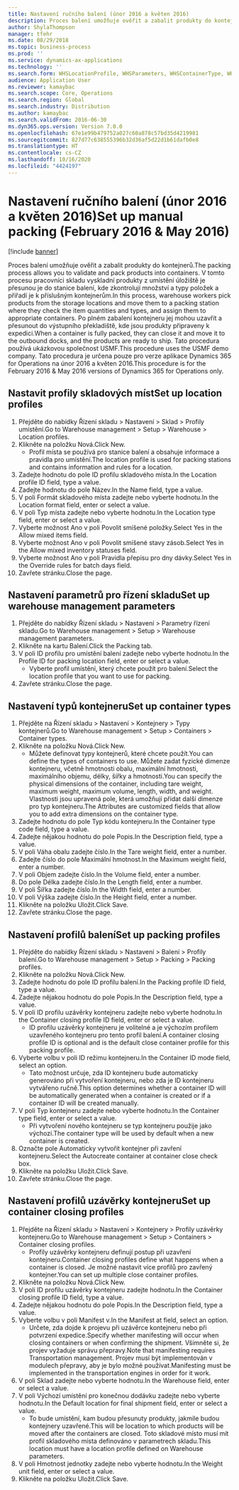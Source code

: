 ```yaml
---
title: Nastavení ručního balení (únor 2016 a květen 2016)
description: Proces balení umožňuje ověřit a zabalit produkty do kontejnerů.
author: ShylaThompson
manager: tfehr
ms.date: 08/29/2018
ms.topic: business-process
ms.prod: ''
ms.service: dynamics-ax-applications
ms.technology: ''
ms.search.form: WHSLocationProfile, WHSParameters, WHSContainerType, WHSPackProfile, WHSCloseContainerProfile, InventLocationIdLookup, UnitOfMeasureLookup
audience: Application User
ms.reviewer: kamaybac
ms.search.scope: Core, Operations
ms.search.region: Global
ms.search.industry: Distribution
ms.author: kamaybac
ms.search.validFrom: 2016-06-30
ms.dyn365.ops.version: Version 7.0.0
ms.openlocfilehash: 67e1e99b479752a027c60a878c57bd35d4219981
ms.sourcegitcommit: 827d77c638555396b32d36af5d22d1b61dafb0e8
ms.translationtype: HT
ms.contentlocale: cs-CZ
ms.lasthandoff: 10/16/2020
ms.locfileid: "4424197"
---
```

# <a name="set-up-manual-packing-february-2016--may-2016"></a><span data-ttu-id="a6428-103">Nastavení ručního balení (únor 2016 a květen 2016)</span><span class="sxs-lookup"><span data-stu-id="a6428-103">Set up manual packing (February 2016 & May 2016)</span></span>

[!include [banner](../../includes/banner.md)]

<span data-ttu-id="a6428-104">Proces balení umožňuje ověřit a zabalit produkty do kontejnerů.</span><span class="sxs-lookup"><span data-stu-id="a6428-104">The packing process allows you to validate and pack products into containers.</span></span> <span data-ttu-id="a6428-105">V tomto procesu pracovníci skladu vyskladní produkty z umístění úložiště je přesunou je do stanice balení, kde zkontrolují množství a typy položek a přiřadí je k příslušným kontejnerům.</span><span class="sxs-lookup"><span data-stu-id="a6428-105">In this process, warehouse workers pick products from the storage locations and move them to a packing station where they check the item quantities and types, and assign them to appropriate containers.</span></span> <span data-ttu-id="a6428-106">Po plném zabalení kontejneru jej mohou uzavřít a přesunout do výstupního překladiště, kde jsou produkty připraveny k expedici.</span><span class="sxs-lookup"><span data-stu-id="a6428-106">When a container is fully packed, they can close it and move it to the outbound docks, and the products are ready to ship.</span></span> <span data-ttu-id="a6428-107">Tato procedura používá ukázkovou společnost USMF.</span><span class="sxs-lookup"><span data-stu-id="a6428-107">This procedure uses the USMF demo company.</span></span> <span data-ttu-id="a6428-108">Tato procedura je určena pouze pro verze aplikace Dynamics 365 for Operations na únor 2016 a květen 2016.</span><span class="sxs-lookup"><span data-stu-id="a6428-108">This procedure is for the February 2016 & May 2016 versions of Dynamics 365 for Operations only.</span></span>


## <a name="set-up-location-profiles"></a><span data-ttu-id="a6428-109">Nastavit profily skladových míst</span><span class="sxs-lookup"><span data-stu-id="a6428-109">Set up location profiles</span></span>
1. <span data-ttu-id="a6428-110">Přejděte do nabídky Řízení skladu > Nastavení > Sklad > Profily umístění.</span><span class="sxs-lookup"><span data-stu-id="a6428-110">Go to Warehouse management > Setup > Warehouse > Location profiles.</span></span>
2. <span data-ttu-id="a6428-111">Klikněte na položku Nová.</span><span class="sxs-lookup"><span data-stu-id="a6428-111">Click New.</span></span>
    * <span data-ttu-id="a6428-112">Profil místa se používá pro stanice balení a obsahuje informace a pravidla pro umístění.</span><span class="sxs-lookup"><span data-stu-id="a6428-112">The location profile is used for packing stations and contains information and rules for a location.</span></span>  
3. <span data-ttu-id="a6428-113">Zadejte hodnotu do pole ID profilu skladového místa.</span><span class="sxs-lookup"><span data-stu-id="a6428-113">In the Location profile ID field, type a value.</span></span>
4. <span data-ttu-id="a6428-114">Zadejte hodnotu do pole Název.</span><span class="sxs-lookup"><span data-stu-id="a6428-114">In the Name field, type a value.</span></span>
5. <span data-ttu-id="a6428-115">V poli Formát skladového místa zadejte nebo vyberte hodnotu.</span><span class="sxs-lookup"><span data-stu-id="a6428-115">In the Location format field, enter or select a value.</span></span>
6. <span data-ttu-id="a6428-116">V poli Typ místa zadejte nebo vyberte hodnotu.</span><span class="sxs-lookup"><span data-stu-id="a6428-116">In the Location type field, enter or select a value.</span></span>
7. <span data-ttu-id="a6428-117">Vyberte možnost Ano v poli Povolit smíšené položky.</span><span class="sxs-lookup"><span data-stu-id="a6428-117">Select Yes in the Allow mixed items field.</span></span>
8. <span data-ttu-id="a6428-118">Vyberte možnost Ano v poli Povolit smíšené stavy zásob.</span><span class="sxs-lookup"><span data-stu-id="a6428-118">Select Yes in the Allow mixed  inventory statuses field.</span></span>
9. <span data-ttu-id="a6428-119">Vyberte možnost Ano v poli Pravidla přepisu pro dny dávky.</span><span class="sxs-lookup"><span data-stu-id="a6428-119">Select Yes in the Override rules for batch days field.</span></span>
10. <span data-ttu-id="a6428-120">Zavřete stránku.</span><span class="sxs-lookup"><span data-stu-id="a6428-120">Close the page.</span></span>

## <a name="set-up-warehouse-management-parameters"></a><span data-ttu-id="a6428-121">Nastavení parametrů pro řízení skladu</span><span class="sxs-lookup"><span data-stu-id="a6428-121">Set up warehouse management parameters</span></span> 
1. <span data-ttu-id="a6428-122">Přejděte do nabídky Řízení skladu > Nastavení > Parametry řízení skladu.</span><span class="sxs-lookup"><span data-stu-id="a6428-122">Go to Warehouse management > Setup > Warehouse management parameters.</span></span>
2. <span data-ttu-id="a6428-123">Klikněte na kartu Balení.</span><span class="sxs-lookup"><span data-stu-id="a6428-123">Click the Packing tab.</span></span>
3. <span data-ttu-id="a6428-124">V poli ID profilu pro umístění balení zadejte nebo vyberte hodnotu.</span><span class="sxs-lookup"><span data-stu-id="a6428-124">In the Profile ID for packing location field, enter or select a value.</span></span>
    * <span data-ttu-id="a6428-125">Vyberte profil umístění, který chcete použít pro balení.</span><span class="sxs-lookup"><span data-stu-id="a6428-125">Select the location profile that you want to use for packing.</span></span>  
4. <span data-ttu-id="a6428-126">Zavřete stránku.</span><span class="sxs-lookup"><span data-stu-id="a6428-126">Close the page.</span></span>

## <a name="set-up-container-types"></a><span data-ttu-id="a6428-127">Nastavení typů kontejneru</span><span class="sxs-lookup"><span data-stu-id="a6428-127">Set up container types</span></span>
1. <span data-ttu-id="a6428-128">Přejděte na Řízení skladu > Nastavení > Kontejnery > Typy kontejnerů.</span><span class="sxs-lookup"><span data-stu-id="a6428-128">Go to Warehouse management > Setup > Containers > Container types.</span></span>
2. <span data-ttu-id="a6428-129">Klikněte na položku Nová.</span><span class="sxs-lookup"><span data-stu-id="a6428-129">Click New.</span></span>
    * <span data-ttu-id="a6428-130">Můžete definovat typy kontejnerů, které chcete použít.</span><span class="sxs-lookup"><span data-stu-id="a6428-130">You can define the types of containers to use.</span></span> <span data-ttu-id="a6428-131">Můžete zadat fyzické dimenze kontejneru, včetně hmotnosti obalu, maximální hmotnosti, maximálního objemu, délky, šířky a hmotnosti.</span><span class="sxs-lookup"><span data-stu-id="a6428-131">You can specify the physical dimensions of the container, including tare weight, maximum weight, maximum volume, length, width, and weight.</span></span>  <span data-ttu-id="a6428-132">Vlastnosti jsou upravená pole, která umožňují přidat další dimenze pro typ kontejneru.</span><span class="sxs-lookup"><span data-stu-id="a6428-132">The Attributes are customized fields that allow you to add extra dimensions on the container type.</span></span>     
3. <span data-ttu-id="a6428-133">Zadejte hodnotu do pole Typ kódu kontejneru.</span><span class="sxs-lookup"><span data-stu-id="a6428-133">In the Container type code field, type a value.</span></span>
4. <span data-ttu-id="a6428-134">Zadejte nějakou hodnotu do pole Popis.</span><span class="sxs-lookup"><span data-stu-id="a6428-134">In the Description field, type a value.</span></span>
5. <span data-ttu-id="a6428-135">V poli Váha obalu zadejte číslo.</span><span class="sxs-lookup"><span data-stu-id="a6428-135">In the Tare weight field, enter a number.</span></span>
6. <span data-ttu-id="a6428-136">Zadejte číslo do pole Maximální hmotnost.</span><span class="sxs-lookup"><span data-stu-id="a6428-136">In the Maximum weight field, enter a number.</span></span>
7. <span data-ttu-id="a6428-137">V poli Objem zadejte číslo.</span><span class="sxs-lookup"><span data-stu-id="a6428-137">In the Volume field, enter a number.</span></span>
8. <span data-ttu-id="a6428-138">Do pole Délka zadejte číslo.</span><span class="sxs-lookup"><span data-stu-id="a6428-138">In the Length field, enter a number.</span></span>
9. <span data-ttu-id="a6428-139">V poli Šířka zadejte číslo.</span><span class="sxs-lookup"><span data-stu-id="a6428-139">In the Width field, enter a number.</span></span>
10. <span data-ttu-id="a6428-140">V poli Výška zadejte číslo.</span><span class="sxs-lookup"><span data-stu-id="a6428-140">In the Height field, enter a number.</span></span>
11. <span data-ttu-id="a6428-141">Klikněte na položku Uložit.</span><span class="sxs-lookup"><span data-stu-id="a6428-141">Click Save.</span></span>
12. <span data-ttu-id="a6428-142">Zavřete stránku.</span><span class="sxs-lookup"><span data-stu-id="a6428-142">Close the page.</span></span>

## <a name="set-up-packing-profiles"></a><span data-ttu-id="a6428-143">Nastavení profilů balení</span><span class="sxs-lookup"><span data-stu-id="a6428-143">Set up packing profiles</span></span>
1. <span data-ttu-id="a6428-144">Přejděte do nabídky Řízení skladu > Nastavení > Balení > Profily balení.</span><span class="sxs-lookup"><span data-stu-id="a6428-144">Go to Warehouse management > Setup > Packing > Packing profiles.</span></span>
2. <span data-ttu-id="a6428-145">Klikněte na položku Nová.</span><span class="sxs-lookup"><span data-stu-id="a6428-145">Click New.</span></span>
3. <span data-ttu-id="a6428-146">Zadejte hodnotu do pole ID profilu balení.</span><span class="sxs-lookup"><span data-stu-id="a6428-146">In the Packing profile ID field, type a value.</span></span>
4. <span data-ttu-id="a6428-147">Zadejte nějakou hodnotu do pole Popis.</span><span class="sxs-lookup"><span data-stu-id="a6428-147">In the Description field, type a value.</span></span>
5. <span data-ttu-id="a6428-148">V poli ID profilu uzávěrky kontejneru zadejte nebo vyberte hodnotu.</span><span class="sxs-lookup"><span data-stu-id="a6428-148">In the Container closing profile ID field, enter or select a value.</span></span>
    * <span data-ttu-id="a6428-149">ID profilu uzávěrky kontejneru je volitelné a je výchozím profilem uzavřeného kontejneru pro tento profil balení.</span><span class="sxs-lookup"><span data-stu-id="a6428-149">A container closing profile ID is optional and is the default close container profile for this packing profile.</span></span>  
6. <span data-ttu-id="a6428-150">Vyberte volbu v poli ID režimu kontejneru.</span><span class="sxs-lookup"><span data-stu-id="a6428-150">In the Container ID mode field, select an option.</span></span>
    * <span data-ttu-id="a6428-151">Tato možnost určuje, zda ID kontejneru bude automaticky generováno při vytvoření kontejneru, nebo zda je ID kontejneru vytvářeno ručně.</span><span class="sxs-lookup"><span data-stu-id="a6428-151">This option determines whether a container ID will be automatically generated when a container is created or if a container ID will be created manually.</span></span>  
7. <span data-ttu-id="a6428-152">V poli Typ kontejneru zadejte nebo vyberte hodnotu.</span><span class="sxs-lookup"><span data-stu-id="a6428-152">In the Container type field, enter or select a value.</span></span>
    * <span data-ttu-id="a6428-153">Při vytvoření nového kontejneru se typ kontejneru použije jako výchozí.</span><span class="sxs-lookup"><span data-stu-id="a6428-153">The container type will be used by default when a new container is created.</span></span>  
8. <span data-ttu-id="a6428-154">Označte pole Automaticky vytvořit kontejner při zavření kontejneru.</span><span class="sxs-lookup"><span data-stu-id="a6428-154">Select the Autocreate container at container close check box.</span></span>
9. <span data-ttu-id="a6428-155">Klikněte na položku Uložit.</span><span class="sxs-lookup"><span data-stu-id="a6428-155">Click Save.</span></span>
10. <span data-ttu-id="a6428-156">Zavřete stránku.</span><span class="sxs-lookup"><span data-stu-id="a6428-156">Close the page.</span></span>

## <a name="set-up-container-closing-profiles"></a><span data-ttu-id="a6428-157">Nastavení profilů uzávěrky kontejneru</span><span class="sxs-lookup"><span data-stu-id="a6428-157">Set up container closing profiles</span></span>
1. <span data-ttu-id="a6428-158">Přejděte na Řízení skladu > Nastavení > Kontejnery > Profily uzávěrky kontejneru.</span><span class="sxs-lookup"><span data-stu-id="a6428-158">Go to Warehouse management > Setup > Containers > Container closing profiles.</span></span>
    * <span data-ttu-id="a6428-159">Profily uzávěrky kontejneru definují postup při uzavření kontejneru.</span><span class="sxs-lookup"><span data-stu-id="a6428-159">Container closing profiles define what happens when a container is closed.</span></span> <span data-ttu-id="a6428-160">Je možné nastavit více profilů pro zavřený kontejner.</span><span class="sxs-lookup"><span data-stu-id="a6428-160">You can set up multiple close container profiles.</span></span>       
2. <span data-ttu-id="a6428-161">Klikněte na položku Nová.</span><span class="sxs-lookup"><span data-stu-id="a6428-161">Click New.</span></span>
3. <span data-ttu-id="a6428-162">V poli ID profilu uzávěrky kontejneru zadejte hodnotu.</span><span class="sxs-lookup"><span data-stu-id="a6428-162">In the Container closing profile ID field, type a value.</span></span>
4. <span data-ttu-id="a6428-163">Zadejte nějakou hodnotu do pole Popis.</span><span class="sxs-lookup"><span data-stu-id="a6428-163">In the Description field, type a value.</span></span>
5. <span data-ttu-id="a6428-164">Vyberte volbu v poli Manifest v.</span><span class="sxs-lookup"><span data-stu-id="a6428-164">In the Manifest at field, select an option.</span></span>
    * <span data-ttu-id="a6428-165">Určete, zda dojde k projevu při uzávěrce kontejneru nebo při potvrzení expedice.</span><span class="sxs-lookup"><span data-stu-id="a6428-165">Specify whether manifesting will occur when closing containers or when confirming the shipment.</span></span> <span data-ttu-id="a6428-166">Všimněte si, že projev vyžaduje správu přepravy.</span><span class="sxs-lookup"><span data-stu-id="a6428-166">Note that manifesting requires Transportation management.</span></span> <span data-ttu-id="a6428-167">Projev musí být implementován v modulech přepravy, aby je bylo možné používat.</span><span class="sxs-lookup"><span data-stu-id="a6428-167">Manifesting must be implemented in the transportation engines in order for it work.</span></span>  
6. <span data-ttu-id="a6428-168">V poli Sklad zadejte nebo vyberte hodnotu.</span><span class="sxs-lookup"><span data-stu-id="a6428-168">In the Warehouse field, enter or select a value.</span></span>
7. <span data-ttu-id="a6428-169">V poli Výchozí umístění pro konečnou dodávku zadejte nebo vyberte hodnotu.</span><span class="sxs-lookup"><span data-stu-id="a6428-169">In the Default location for final shipment field, enter or select a value.</span></span>
    * <span data-ttu-id="a6428-170">To bude umístění, kam budou přesunuty produkty, jakmile budou kontejnery uzavřené.</span><span class="sxs-lookup"><span data-stu-id="a6428-170">This will be location to which products will be moved after the containers are closed.</span></span> <span data-ttu-id="a6428-171">Toto skladové místo musí mít profil skladového místa definováno v parametrech skladu.</span><span class="sxs-lookup"><span data-stu-id="a6428-171">This location must have a location profile defined on Warehouse parameters.</span></span>  
8. <span data-ttu-id="a6428-172">V poli Hmotnost jednotky zadejte nebo vyberte hodnotu.</span><span class="sxs-lookup"><span data-stu-id="a6428-172">In the Weight unit field, enter or select a value.</span></span>
9. <span data-ttu-id="a6428-173">Klikněte na položku Uložit.</span><span class="sxs-lookup"><span data-stu-id="a6428-173">Click Save.</span></span>

